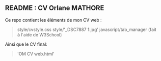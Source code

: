 ## README : CV Orlane MATHORE ##

Ce repo contient les éléments de mon CV web :
> style/cvstyle.css
> style/'_DSC7887 1.jpg'
> javascript/tab_manager (fait à l'aide de W3School)

Ainsi que le CV final:
> 'OM CV web.html'
